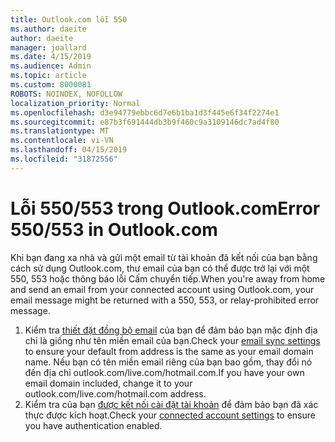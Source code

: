 ```yaml
---
title: Outlook.com lỗi 550
ms.author: daeite
author: daeite
manager: joallard
ms.date: 4/15/2019
ms.audience: Admin
ms.topic: article
ms.custom: 8000081
ROBOTS: NOINDEX, NOFOLLOW
localization_priority: Normal
ms.openlocfilehash: d3e94779ebbc6d7e6b1ba1d3f445e6f34f2274e1
ms.sourcegitcommit: e87b3f691444db3b9f460c9a3109146dc7ad4f80
ms.translationtype: MT
ms.contentlocale: vi-VN
ms.lasthandoff: 04/15/2019
ms.locfileid: "31872556"
---
```

# <a name="error-550553-in-outlookcom"></a><span data-ttu-id="669ce-102">Lỗi 550/553 trong Outlook.com</span><span class="sxs-lookup"><span data-stu-id="669ce-102">Error 550/553 in Outlook.com</span></span>

<span data-ttu-id="669ce-103">Khi bạn đang xa nhà và gửi một email từ tài khoản đã kết nối của bạn bằng cách sử dụng Outlook.com, thư email của bạn có thể được trở lại với một 550, 553 hoặc thông báo lỗi Cấm chuyển tiếp.</span><span class="sxs-lookup"><span data-stu-id="669ce-103">When you're away from home and send an email from your connected account using Outlook.com, your email message might be returned with a 550, 553, or relay-prohibited error message.</span></span>
1. <span data-ttu-id="669ce-104">Kiểm tra [thiết đặt đồng bộ email](https://go.microsoft.com/fwlink/?linkid=2031283) của bạn để đảm bảo bạn mặc định địa chỉ là giống như tên miền email của bạn.</span><span class="sxs-lookup"><span data-stu-id="669ce-104">Check your [email sync settings](https://go.microsoft.com/fwlink/?linkid=2031283) to ensure your default from address is the same as your email domain name.</span></span> <span data-ttu-id="669ce-105">Nếu bạn có tên miền email riêng của bạn bao gồm, thay đổi nó đến địa chỉ outlook.com/live.com/hotmail.com.</span><span class="sxs-lookup"><span data-stu-id="669ce-105">If you have your own email domain included, change it to your outlook.com/live.com/hotmail.com address.</span></span>
2. <span data-ttu-id="669ce-106">Kiểm tra của bạn [được kết nối cài đặt tài khoản](https://go.microsoft.com/fwlink/?linkid=875264&clcid=0x409) để đảm bảo bạn đã xác thực được kích hoạt.</span><span class="sxs-lookup"><span data-stu-id="669ce-106">Check your [connected account settings](https://go.microsoft.com/fwlink/?linkid=875264&clcid=0x409) to ensure you have authentication enabled.</span></span>